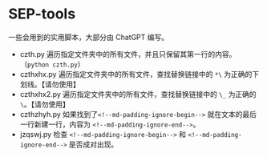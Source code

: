 # SEP-tools

一些会用到的实用脚本，大部分由 ChatGPT 编写。



- czth.py 遍历指定文件夹中的所有文件，并且只保留其第一行的内容。（`python czth.py`）
- czthxhx.py 遍历指定文件夹中的所有文件，查找替换链接中的 `*\` 为正确的下划线。【请勿使用】
- czthxhx2.py 遍历指定文件夹中的所有文件，查找替换链接中的 `\_` 为正确的 `\`。【请勿使用】
- czthzhyh.py 如果找到了`<!--md-padding-ignore-begin-->` 就在文本的最后一行新建一行，内容为 `<!--md-padding-ignore-end-->`。
- jzqswj.py 检查 `<!--md-padding-ignore-begin-->` 和 `<!--md-padding-ignore-end-->` 是否成对出现。